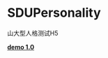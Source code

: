 # SDUPersonality
山大型人格测试H5

**[demo 1.0](https://depressedx.github.io/SDUPersonality/public/index.html)**
